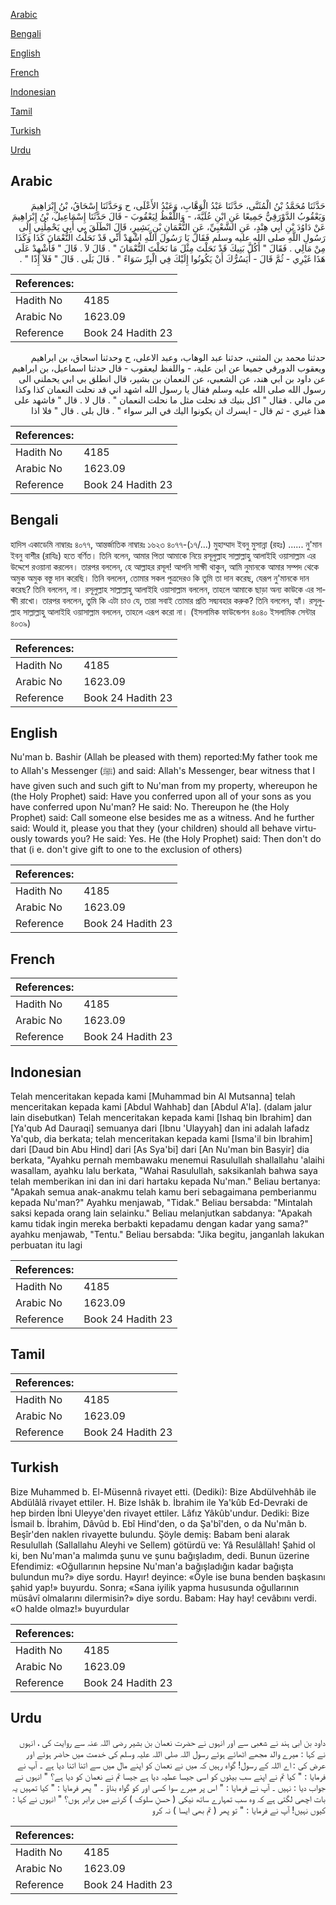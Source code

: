 [Arabic](#arabic)

[Bengali](#bengali)

[English](#english)

[French](#french)

[Indonesian](#indonesian)

[Tamil](#tamil)

[Turkish](#turkish)

[Urdu](#urdu)

## Arabic


<div dir="rtl" lang="ar" style={{fontSize:'larger',backgroundColor:'#f8f9fa',padding:20}}>
حَدَّثَنَا مُحَمَّدُ بْنُ الْمُثَنَّى، حَدَّثَنَا عَبْدُ الْوَهَّابِ، وَعَبْدُ الأَعْلَى، ح وَحَدَّثَنَا إِسْحَاقُ، بْنُ إِبْرَاهِيمَ وَيَعْقُوبُ الدَّوْرَقِيُّ جَمِيعًا عَنِ ابْنِ عُلَيَّةَ، - وَاللَّفْظُ لِيَعْقُوبَ - قَالَ حَدَّثَنَا إِسْمَاعِيلُ، بْنُ إِبْرَاهِيمَ عَنْ دَاوُدَ بْنِ أَبِي هِنْدٍ، عَنِ الشَّعْبِيِّ، عَنِ النُّعْمَانِ بْنِ بَشِيرٍ، قَالَ انْطَلَقَ بِي أَبِي يَحْمِلُنِي إِلَى رَسُولِ اللَّهِ صلى الله عليه وسلم فَقَالَ يَا رَسُولَ اللَّهِ اشْهَدْ أَنِّي قَدْ نَحَلْتُ النُّعْمَانَ كَذَا وَكَذَا مِنْ مَالِي ‏.‏ فَقَالَ ‏"‏ أَكُلَّ بَنِيكَ قَدْ نَحَلْتَ مِثْلَ مَا نَحَلْتَ النُّعْمَانَ ‏"‏ ‏.‏ قَالَ لاَ ‏.‏ قَالَ ‏"‏ فَأَشْهِدْ عَلَى هَذَا غَيْرِي - ثُمَّ قَالَ - أَيَسُرُّكَ أَنْ يَكُونُوا إِلَيْكَ فِي الْبِرِّ سَوَاءً ‏"‏ ‏.‏ قَالَ بَلَى ‏.‏ قَالَ ‏"‏ فَلاَ إِذًا ‏"‏ ‏.‏
</div>
<div style={{backgroundColor:'#f8f9fa',padding:20, marginBottom: 10}}><table> <thead> <tr> <th>References:</th> <th></th> </tr> </thead> <tbody><tr><td>Hadith No</td><td>4185</td></tr><tr><td>Arabic No</td><td>1623.09</td></tr><tr><td>Reference</td><td>Book 24 Hadith 23</td></tr></tbody></table></div>


<div dir="rtl" lang="ar" style={{fontSize:'larger',backgroundColor:'#f8f9fa',padding:20}}>
حدثنا محمد بن المثنى، حدثنا عبد الوهاب، وعبد الاعلى، ح وحدثنا اسحاق، بن ابراهيم ويعقوب الدورقي جميعا عن ابن علية، - واللفظ ليعقوب - قال حدثنا اسماعيل، بن ابراهيم عن داود بن ابي هند، عن الشعبي، عن النعمان بن بشير، قال انطلق بي ابي يحملني الى رسول الله صلى الله عليه وسلم فقال يا رسول الله اشهد اني قد نحلت النعمان كذا وكذا من مالي . فقال " اكل بنيك قد نحلت مثل ما نحلت النعمان " . قال لا . قال " فاشهد على هذا غيري - ثم قال - ايسرك ان يكونوا اليك في البر سواء " . قال بلى . قال " فلا اذا
</div>
<div style={{backgroundColor:'#f8f9fa',padding:20, marginBottom: 10}}><table> <thead> <tr> <th>References:</th> <th></th> </tr> </thead> <tbody><tr><td>Hadith No</td><td>4185</td></tr><tr><td>Arabic No</td><td>1623.09</td></tr><tr><td>Reference</td><td>Book 24 Hadith 23</td></tr></tbody></table></div>

## Bengali


<div dir="ltr" lang="bn" style={{fontSize:'larger',backgroundColor:'#f8f9fa',padding:20}}>
হাদিস একাডেমি নাম্বারঃ ৪০৭৭, আন্তর্জাতিক নাম্বারঃ ১৬২৩ ৪০৭৭-(১৭/...) মুহাম্মাদ ইবনু মুসান্না (রহঃ) ...... নু'মান ইবনু বাশীর (রাযিঃ) হতে বর্ণিত। তিনি বলেন, আমার পিতা আমাকে নিয়ে রসূলুল্লাহ সাল্লাল্লাহু আলাইহি ওয়াসাল্লাম এর উদ্দেশে রওয়ানা করলেন। তারপর বললেন, হে আল্লাহর রসূল! আপনি সাক্ষী থাকুন, আমি নুমানকে আমার সম্পদ থেকে অমুক অমুক বস্তু দান করেছি। তিনি বললেন, তোমার সকল পুত্রদেরও কি তুমি তা দান করেছ, যেরূপ নু'মানকে দান করেছ? তিনি বললেন, না। রসূলুল্লাহ সাল্লাল্লাহু আলাইহি ওয়াসাল্লাম বললেন, তাহলে আমাকে ছাড়া অন্য কাউকে এর সাক্ষী রাখো। তারপর বললেন, তুমি কি এটা চাও যে, তারা সবাই তোমার প্রতি সদ্ব্যবহার করুক? তিনি বললেন, হ্যাঁ। রসূলুল্লাহ সাল্লাল্লাহু আলাইহি ওয়াসাল্লাম বললেন, তাহলে এরূপ করো না। (ইসলামিক ফাউন্ডেশন ৪০৪০ ইসলামিক সেন্টার ৪০৩৯)
</div>
<div style={{backgroundColor:'#f8f9fa',padding:20, marginBottom: 10}}><table> <thead> <tr> <th>References:</th> <th></th> </tr> </thead> <tbody><tr><td>Hadith No</td><td>4185</td></tr><tr><td>Arabic No</td><td>1623.09</td></tr><tr><td>Reference</td><td>Book 24 Hadith 23</td></tr></tbody></table></div>

## English


<div dir="ltr" lang="en" style={{fontSize:'larger',backgroundColor:'#f8f9fa',padding:20}}>
Nu'man b. Bashir (Allah be pleased with them) reported:My father took me to Allah's Messenger (ﷺ) and said: Allah's Messenger, bear witness that I have given such and such gift to Nu'man from my property, whereupon he (the Holy Prophet) said: Have you conferred upon all of your sons as you have conferred upon Nu'man? He said: No. Thereupon he (the Holy Prophet) said: Call someone else besides me as a witness. And he further said: Would it, please you that they (your children) should all behave virtuously towards you? He said: Yes. He (the Holy Prophet) said: Then don't do that (i e. don't give gift to one to the exclusion of others)
</div>
<div style={{backgroundColor:'#f8f9fa',padding:20, marginBottom: 10}}><table> <thead> <tr> <th>References:</th> <th></th> </tr> </thead> <tbody><tr><td>Hadith No</td><td>4185</td></tr><tr><td>Arabic No</td><td>1623.09</td></tr><tr><td>Reference</td><td>Book 24 Hadith 23</td></tr></tbody></table></div>

## French


<div dir="ltr" lang="fr" style={{fontSize:'larger',backgroundColor:'#f8f9fa',padding:20}}>

</div>
<div style={{backgroundColor:'#f8f9fa',padding:20, marginBottom: 10}}><table> <thead> <tr> <th>References:</th> <th></th> </tr> </thead> <tbody><tr><td>Hadith No</td><td>4185</td></tr><tr><td>Arabic No</td><td>1623.09</td></tr><tr><td>Reference</td><td>Book 24 Hadith 23</td></tr></tbody></table></div>

## Indonesian


<div dir="ltr" lang="id" style={{fontSize:'larger',backgroundColor:'#f8f9fa',padding:20}}>
Telah menceritakan kepada kami [Muhammad bin Al Mutsanna] telah menceritakan kepada kami [Abdul Wahhab] dan [Abdul A'la]. (dalam jalur lain disebutkan) Telah menceritakan kepada kami [Ishaq bin Ibrahim] dan [Ya'qub Ad Dauraqi] semuanya dari [Ibnu 'Ulayyah] dan ini adalah lafadz Ya'qub, dia berkata; telah menceritakan kepada kami [Isma'il bin Ibrahim] dari [Daud bin Abu Hind] dari [As Sya'bi] dari [An Nu'man bin Basyir] dia berkata, "Ayahku pernah membawaku menemui Rasulullah shallallahu 'alaihi wasallam, ayahku lalu berkata, "Wahai Rasulullah, saksikanlah bahwa saya telah memberikan ini dan ini dari hartaku kepada Nu'man." Beliau bertanya: "Apakah semua anak-anakmu telah kamu beri sebagaimana pemberianmu kepada Nu'man?" Ayahku menjawab, "Tidak." Beliau bersabda: "Mintalah saksi kepada orang lain selainku." Beliau melanjutkan sabdanya: "Apakah kamu tidak ingin mereka berbakti kepadamu dengan kadar yang sama?" ayahku menjawab, "Tentu." Beliau bersabda: "Jika begitu, janganlah lakukan perbuatan itu lagi
</div>
<div style={{backgroundColor:'#f8f9fa',padding:20, marginBottom: 10}}><table> <thead> <tr> <th>References:</th> <th></th> </tr> </thead> <tbody><tr><td>Hadith No</td><td>4185</td></tr><tr><td>Arabic No</td><td>1623.09</td></tr><tr><td>Reference</td><td>Book 24 Hadith 23</td></tr></tbody></table></div>

## Tamil


<div dir="ltr" lang="ta" style={{fontSize:'larger',backgroundColor:'#f8f9fa',padding:20}}>

</div>
<div style={{backgroundColor:'#f8f9fa',padding:20, marginBottom: 10}}><table> <thead> <tr> <th>References:</th> <th></th> </tr> </thead> <tbody><tr><td>Hadith No</td><td>4185</td></tr><tr><td>Arabic No</td><td>1623.09</td></tr><tr><td>Reference</td><td>Book 24 Hadith 23</td></tr></tbody></table></div>

## Turkish


<div dir="ltr" lang="tr" style={{fontSize:'larger',backgroundColor:'#f8f9fa',padding:20}}>
Bize Muhammed b. El-Müsennâ rivayet etti. (Dediki): Bize Abdülvehhâb ile Abdülâlâ rivayet ettiler. H. Bize lshâk b. İbrahim ile Ya'kûb Ed-Devraki de hep birden İbni Uleyye'den rivayet ettiler. Lâfız Yâkûb'undur. Dediki: Bize İsmail b. İbrahim, Dâvûd b. Ebî Hind'den, o da Şa'bî'den, o da Nu'mân b. Beşîr'den naklen rivayette bulundu. Şöyle demiş: Babam beni alarak Resulullah (Sallallahu Aleyhi ve Sellem) götürdü ve: Yâ Resulâllah! Şahid ol ki, ben Nu'man'a malımda şunu ve şunu bağışladım, dedi. Bunun üzerine Efendimiz: «Oğullarının hepsine Nu'man'a bağışladığın kadar bağışta bulundun mu?» diye sordu. Hayır! deyince: «Öyle ise buna benden başkasını şahid yap!» buyurdu. Sonra; «Sana iyilik yapma hususunda oğullarının müsâvî olmalarını dilermisin?» diye sordu. Babam: Hay hay! cevâbını verdi. «O halde olmaz!» buyurdular
</div>
<div style={{backgroundColor:'#f8f9fa',padding:20, marginBottom: 10}}><table> <thead> <tr> <th>References:</th> <th></th> </tr> </thead> <tbody><tr><td>Hadith No</td><td>4185</td></tr><tr><td>Arabic No</td><td>1623.09</td></tr><tr><td>Reference</td><td>Book 24 Hadith 23</td></tr></tbody></table></div>

## Urdu


<div dir="rtl" lang="ur" style={{fontSize:'larger',backgroundColor:'#f8f9fa',padding:20}}>
داود بن ابی ہند نے شعبی سے اور انہوں نے حضرت نعمان بن بشیر رضی اللہ عنہ سے روایت کی ، انہوں نے کہا : میرے والد مجھے اٹھائے ہوئے رسول اللہ صلی اللہ علیہ وسلم کی خدمت میں حاضر ہوئے اور عرض کی : اے اللہ کے رسول! گواہ رہیں کہ میں نے نعمان کو اپنے مال میں سے اتنا اتنا دیا ہے ۔ آپ نے فرمایا : " کیا تم نے اپنے سب بیٹوں کو اسی جیسا عطیہ دیا ہے جیسا تم نے نعمان کو دیا ہے؟ " انہوں نے جواب دیا : نہیں ۔ آپ نے فرمایا : " اس پر میرے سوا کسی اور کو گواہ بناؤ ۔ " پھر فرمایا : " کیا تمہیں یہ بات اچھی لگتی ہے کہ وہ سب تمہارے ساتھ نیکی ( حسنِ سلوک ) کرنے میں برابر ہوں؟ " انہوں نے کہا : کیوں نہیں! آپ نے فرمایا : " تو پھر ( تم بھی ایسا ) نہ کرو
</div>
<div style={{backgroundColor:'#f8f9fa',padding:20, marginBottom: 10}}><table> <thead> <tr> <th>References:</th> <th></th> </tr> </thead> <tbody><tr><td>Hadith No</td><td>4185</td></tr><tr><td>Arabic No</td><td>1623.09</td></tr><tr><td>Reference</td><td>Book 24 Hadith 23</td></tr></tbody></table></div>